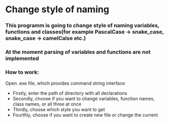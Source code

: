 # Change style of naming
### This programm is going to change style of naming variables, functions and classes(for example PascalCase -> snake_case, snake_case -> camelCalse etc.)

### At the moment parsing of variables and functions are not implemented

### How to work:
 Open .exe file, which provides command string interface
 - Firstly, enter the path of directory with all declarations
 - Secondly, choose if you want to change variables, function names, class names, or all three at once
 - Thirdly, choose which style you want to get 
 - Fourthly, choose if you want to create new file or change the current 
